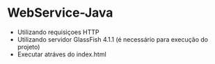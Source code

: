 # WebService-Java

- Utilizando requisiçoes HTTP
- Utilizando servidor GlassFish 4.1.1 (é necessário para execução do projeto)
- Executar atráves do index.html